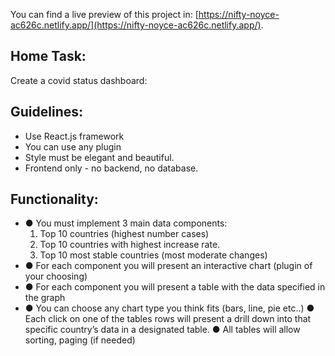 You can find a live preview of this project in: [https://nifty-noyce-ac626c.netlify.app/](https://nifty-noyce-ac626c.netlify.app/).

## Home Task:
Create a covid status dashboard:

## Guidelines:

- Use React.js framework
- You can use any plugin
- Style must be elegant and beautiful.
- Frontend only - no backend, no database.

 ## Functionality:
- ● You must implement 3 main data components:
    1. Top 10 countries (highest number cases)
    2. Top 10 countries with highest increase rate.
    3. Top 10 most stable countries (most moderate changes)
- ● For each component you will present an interactive chart (plugin of your
choosing)
- ● For each component you will present a table with the data specified in the graph
- ● You can choose any chart type you think fits (bars, line, pie etc..)
● Each click on one of the tables rows will present a drill down into that specific
country’s data in a designated table.
● All tables will allow sorting, paging (if needed)
